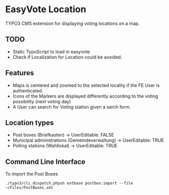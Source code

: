 EasyVote Location
=================

TYPO3 CMS extension for displaying voting locations on a map.

TODO
----

* Static TypoScript to load in easyvote
* Check if Localization for Location could be avoided.

Features
--------

* Maps is centered and zoomed to the selected locality if the FE User is authenticated.
* Icons of the Markers are displayed differently according to the voting possibility (next voting day)
* A User can search for Voting station given a serch form.

Location types
--------------

- Post boxes (Briefkasten) → UserEditable: FALSE
- Municipal administrations (Gemeindeverwaltung) → UserEditable: TRUE
- Polling stations (Wahllokal) → UserEditable: TRUE


Command Line Interface
----------------------

To import the Post Boxes

	./typo3/cli_dispatch.phpsh extbase postbox:import --file ~/Files/PostBoxes.xml
